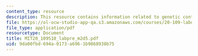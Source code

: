 ```yaml
---
content_type: resource
description: This resource contains information related to genetic control elements.
file: https://ol-ocw-studio-app-qa.s3.amazonaws.com/courses/20-109-laboratory-fundamentals-in-biological-engineering-spring-2010/9da00fbd694a0173a6961b9868938b75_MIT20_109S10_labpre_m2d5.pdf
file_type: application/pdf
resourcetype: Document
title: MIT20_109S10_labpre_m2d5.pdf
uid: 9da00fbd-694a-0173-a696-1b9868938b75
---
```

